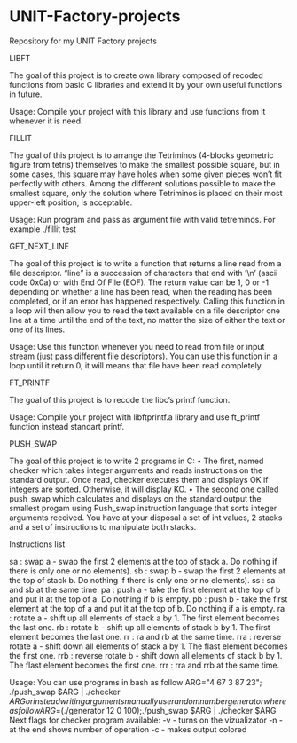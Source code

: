 # UNIT-Factory-projects
Repository for my UNIT Factory projects

LIBFT

The goal of this project is to create own library composed of recoded functions from 
basic C libraries and extend it by your own useful functions in future.

Usage: Compile your project with this library and use functions from it whenever it is need.

FILLIT

The goal of this project is to arrange the Tetriminos (4-blocks geometric figure from tetris) themselves to make the
smallest possible square, but in some cases, this square may have holes when some given
pieces won’t fit perfectly with others. Among the different solutions
possible to make the smallest square, only the solution where Tetriminos is placed on
their most upper-left position, is acceptable.

Usage: Run program and pass as argument file with valid tetreminos. For example ./fillit test

GET_NEXT_LINE

The goal of this project is to write a function that returns a line read from a file descriptor. “line” is a succession of characters that end with ’\n’ (ascii code 0x0a) or with End Of File (EOF). The return value can be 1, 0 or -1 depending on whether a line has been read, when the reading has been completed, or if an error has happened respectively. Calling this function in a loop will then allow you to read the text available on a file descriptor one line at a time until the end of the text, no matter the size of either the text or one of its lines.

Usage: Use this function whenever you need to read from file or input stream (just pass different file descriptors). You can use this function in a loop until it return 0, it will means that file have been read completely.

FT_PRINTF

The goal of this project is to recode the libc’s printf function.

Usage: Compile your project with libftprintf.a library and use ft_printf function instead standart printf.

PUSH_SWAP

The goal of this project is to write 2 programs in C:
• The first, named checker which takes integer arguments and reads instructions on the standard output. Once read, checker executes them and displays OK if integers are sorted. Otherwise, it will display KO.
• The second one called push_swap which calculates and displays on the standard output the smallest progam using Push_swap instruction language that sorts integer arguments received.
You have at your disposal a set of int values, 2 stacks and a set of instructions to manipulate both stacks.

Instructions list

sa : swap a - swap the first 2 elements at the top of stack a. Do nothing if there
is only one or no elements).
sb : swap b - swap the first 2 elements at the top of stack b. Do nothing if there
is only one or no elements).
ss : sa and sb at the same time.
pa : push a - take the first element at the top of b and put it at the top of a. Do
nothing if b is empty.
pb : push b - take the first element at the top of a and put it at the top of b. Do
nothing if a is empty.
ra : rotate a - shift up all elements of stack a by 1. The first element becomes
the last one.
rb : rotate b - shift up all elements of stack b by 1. The first element becomes
the last one.
rr : ra and rb at the same time.
rra : reverse rotate a - shift down all elements of stack a by 1. The flast element
becomes the first one.
rrb : reverse rotate b - shift down all elements of stack b by 1. The flast element
becomes the first one.
rrr : rra and rrb at the same time.

Usage: You can use programs in bash as follow 
ARG="4 67 3 87 23"; ./push_swap $ARG | ./checker $ARG
or instead writing arguments manually use random number generator where as follow
ARG=$(./generator 12 0 100);./push_swap $ARG | ./checker $ARG
Next flags for checker program available:
-v - turns on the vizualizator
-n - at the end shows number of operation
-c - makes output colored

